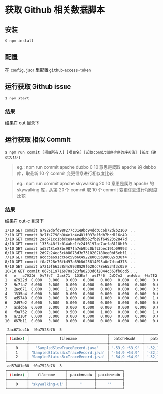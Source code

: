 # 获取 Github 相关数据脚本

## 安装

    $ npm install

## 配置

在 `config.json` 里配置 `github-access-token`

## 运行获取 Github issue

    $ npm start

### 结果

结果在 out 目录下

## 运行获取 相似 Commit

    $ npm run commit [项目所有人] [项目名] [起始commit倒序排序的序列值] [长度（建议为10）]

> eg.: npm run commit apache dubbo 0 10
> 意思是爬取 apache 的 dubbo 库，取最新 10 个 commit 变更信息进行相似度比较

> eg.: npm run commit apache skywalking 20 10
> 意思是爬取 apache 的 skywalking 库，从第 20 个 commit 取 10 个 commit 变更信息进行相似度比较

### 结果

结果在 out-c 目录下

```bash
1/10 GET commit a7922d6fd988277c31e9bc94ddb6c6b72d2b2160 ...
2/10 GET commit 9c7fa7798b904e1c4e481f037e1fdb7bcd116c49 ...
3/10 GET commit 2ac671cc1bbdcea4a88dbb62fb19f64923b2847d ...
4/10 GET commit 1335a48f1c034abc1fe24f6197ee7acfa3118bf0 ...
5/10 GET commit ad57481e88bc987fa7eb9bc0bf73bec191b09993 ...
6/10 GET commit 2d97e24ec5c8b8073d3e7310202180ee0bf6ebf1 ...
7/10 GET commit acdcba691cc66c59b664922e0605d986827d38f4 ...
8/10 GET commit f0a7528e76fbd97a69b8d25814093a0e7daad373 ...
9/10 GET commit a7210f66338d4c9938829f620cd78e6534f3c059 ...
10/10 GET commit 067b119716970a323fa0233d6f2044c368fb6cd5 ...
0	x	a7922d	9c7fa7	2ac671	1335a4	ad5748	2d97e2	acdcba	f0a752	a7210f	067b11
1	a7922d	0.000	0.000	0.000	0.000	0.000	0.000	0.000	0.000	0.000	0.000	
2	9c7fa7	0.000	0.000	0.000	0.000	0.000	0.000	0.000	0.000	0.000	0.000	
3	2ac671	0.000	0.000	1.000	0.000	0.000	0.000	0.000	0.500	0.000	0.000	
4	1335a4	0.000	0.000	0.000	0.000	0.000	0.000	0.000	0.000	0.000	0.000	
5	ad5748	0.000	0.000	0.000	0.000	1.000	0.000	0.000	1.000	0.000	0.000	
6	2d97e2	0.000	0.000	0.000	0.000	0.000	0.000	0.000	0.000	0.000	0.000	
7	acdcba	0.000	0.000	0.000	0.000	0.000	0.000	0.000	0.000	0.000	0.000	
8	f0a752	0.000	0.000	0.500	0.000	1.000	0.000	0.000	1.000	0.000	0.000	
9	a7210f	0.000	0.000	0.000	0.000	0.000	0.000	0.000	0.000	1.000	0.000	
10	067b11	0.000	0.000	0.000	0.000	0.000	0.000	0.000	0.000	0.000	1.000	

 2ac671cc1b  f0a7528e76  5
┌─────────┬────────────────────────────────────┬───────────────┬─────────────────┐
│ (index) │              filename              │  patchHeadA   │   patchHeadB    │
├─────────┼────────────────────────────────────┼───────────────┼─────────────────┤
│    0    │   'SampledSlowTraceRecord.java'    │ '-53,9 +53,9' │ '-32,11 +32,12' │
│    1    │ 'SampledStatus4xxTraceRecord.java' │ '-54,9 +54,9' │ '-32,11 +32,12' │
│    2    │ 'SampledStatus5xxTraceRecord.java' │ '-54,9 +54,9' │ '-32,11 +32,12' │
└─────────┴────────────────────────────────────┴───────────────┴─────────────────┘
 ad57481e88  f0a7528e76  3
┌─────────┬─────────────────┬────────────┬────────────┐
│ (index) │    filename     │ patchHeadA │ patchHeadB │
├─────────┼─────────────────┼────────────┼────────────┤
│    0    │ 'skywalking-ui' │     ''     │     ''     │
└─────────┴─────────────────┴────────────┴────────────┘
```

